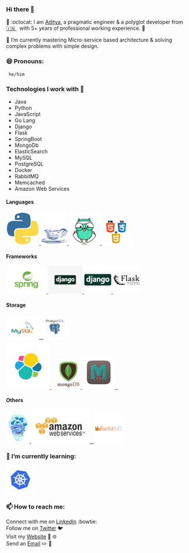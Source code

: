 ### Hi there 👋

<!--
**AdityaMisra/AdityaMisra** is a ✨ _special_ ✨ repository because its `README.md` (this file) appears on your GitHub profile.
-->

🔭 :octocat: I am [Aditya](http://adityamisra.com/), a pragmatic engineer & a polyglot developer from [🇮🇳 ](https://en.wikipedia.org/wiki/India)&nbsp; with 5+ years of professional working experience. 🚀

🌱 I’m currently mastering Micro-service based architecture & solving complex problems with simple design.

### 😄 Pronouns: 
     he/him

### Technologies I work with :information_desk_person:
* Java
* Python
* JavaScript
* Go Lang
* Django
* Flask
* SpringBoot
* MongoDb
* ElasticSearch
* MySQL
* PostgreSQL
* Docker
* RabbitMQ
* Memcached
* Amazon Web Services

#### Languages

<p float="left">
    <a href="https://www.python.org/" target="_blank" >
    <img src="assets/python.gif"  height="90" />
  </a>
  <a href="https://www.java.com/en/" target="_blank" >
    <img src="assets/java.gif"  height="90" />
  </a>
  <a href="https://golang.org/" target="_blank" >
    <img src="assets/golang.gif"  height="90" />
  </a>
  <a href="https://www.w3.org/wiki/The_web_standards_model_-_HTML_CSS_and_JavaScript" target="_blank" >
    <img src="assets/html-css-js.png" height="70" />
  </a>
 </p>
  
#### Frameworks
  
 <p float="left">
  <a href="https://spring.io/projects/spring-boot" target="_blank" >
    <img src="assets/spring-boot.png"  height="75" />
  </a> 
  <a href="https://www.djangoproject.com/" target="_blank" >
    <img src="assets/django.jpg"  height="75" />
  </a>
  <a href="https://www.djangoproject.com/" target="_blank" >
    <img src="assets/django.png"  height="75" />
  </a>
  <a href="https://flask.palletsprojects.com/en/1.1.x/" target="_blank" >
    <img src="assets/flask.png"  height="75" />
  </a>
 </p>
  
#### Storage
  
 <p float="left">
  <a href="https://www.mysql.com/" target="_blank" >
    <img src="assets/mysql.gif" height="60" />&nbsp;&nbsp;
  </a>
  <a href="https://www.postgresql.org/" target="_blank" >
    <img src="assets/postgresql.gif" height="65" />
  </a>
</p>
  
 <p float="left">
  <a href="https://www.elastic.co/" target="_blank" >
    <img src="assets/elasticsearch.jpg" width="120" />
  </a>&nbsp;&nbsp;
  <a href="https://www.mongodb.com/" target="_blank" >
    <img src="assets/mongo.gif" height="80" />
  </a>
   <a href="https://memcached.org/" target="_blank" >
    <img src="assets/memcached.png" height="90" />&nbsp;&nbsp;
  </a>
</p>

#### Others

<p float="left">
  <a href="https://www.docker.com/" target="_blank" >
    <img src="assets/docker.gif"  height="80" /> 
  </a>
  <a href="https://aws.amazon.com/" target="_blank" >
    <img src="assets/aws.gif" height="90" />&nbsp;&nbsp;
  </a>
  <a href="https://www.rabbitmq.com/" target="_blank" >
    <img src="assets/rabbitmq.png" height="80" />
  </a>

</p>

### 🌱 I’m currently learning:
<a href="https://kubernetes.io/" target="_blank" >
    <img src="assets/k8s.gif"  height="75" />
</a>

### 📫 How to reach me:
  Connect with me on [LinkedIn](https://www.linkedin.com/in/aditya-misra-40246428/) :bowtie: <br>
  Follow me on [Twitter](https://twitter.com/realadityamisra) 🐦  <br>
  Visit my [Website](https://adityamisra.com) 🚧 🌐  <br>
  Send an [Email](mailto:amisra14@yahoo.co.uk)  ✏️ 📝  <br>
